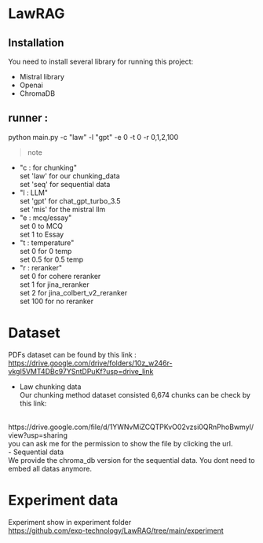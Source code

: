 # LawRAG 

## Installation
You need to install several library for running this project:<br>
- Mistral library
- Openai
- ChromaDB
## runner : 
python main.py -c "law" -l "gpt" -e 0 -t 0 -r 0,1,2,100
> note
- "c : for chunking"<br>
set 'law' for our chunking_data<br>
set 'seq' for sequential data
- "l : LLM"<br>
set 'gpt' for chat_gpt_turbo_3.5<br>
set 'mis' for the mistral llm
- "e : mcq/essay"<br>
set 0 to MCQ<br>
set 1 to Essay
- "t : temperature" <br> set 0 for 0 temp <br>
set 0.5 for 0.5 temp
- "r : reranker"<br>
set 0 for cohere reranker <br>
set 1 for jina_reranker<br>
set 2 for jina_colbert_v2_reranker<br>
set 100 for no reranker



# Dataset
PDFs dataset can be found by this link : https://drive.google.com/drive/folders/10z_w246r-vkgI5VMT4DBc97YSntDPuKf?usp=drive_link
- Law chunking data<br>
Our chunking method dataset consisted 6,674 chunks can be check by this link:
<br>
https://drive.google.com/file/d/1YWNvMiZCQTPKvO02vzsi0QRnPhoBwmyI/view?usp=sharing
<br>
you can ask me for the permission to show the file by clicking the url.<br>
- Sequential data<br>
We provide the chroma_db version for the sequential data. You dont need to embed all datas anymore. 

# Experiment data
Experiment show in experiment folder<br>
https://github.com/exp-technology/LawRAG/tree/main/experiment

